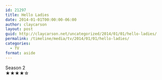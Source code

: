 ```yaml
---
id: 21297
title: Hello Ladies
date: 2014-01-01T00:00:00-06:00
author: claycarson
layout: post
guid: http://claycarson.net/uncategorized/2014/01/01/hello-ladies/
permalink: /timeline/media/tv/2014/01/01/hello-ladies/
categories:
  - TV
format: aside
---
```

<div class="media-details">Season 2</div>

<div class="media-creator"></div>

<div class="media-rating">★★★★☆</div>